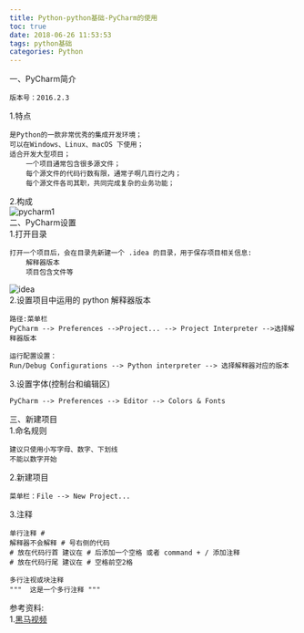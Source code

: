 ```yaml
---
title: Python-python基础-PyCharm的使用
toc: true
date: 2018-06-26 11:53:53
tags: python基础
categories: Python
---
```


一、PyCharm简介

	版本号：2016.2.3
	
<!-- more -->

1.特点

	是Python的一款非常优秀的集成开发环境；
	可以在Windows、Linux、macOS 下使用；
	适合开发大型项目；
		一个项目通常包含很多源文件；
		每个源文件的代码行数有限，通常子啊几百行之内；
		每个源文件各司其职，共同完成复杂的业务功能；
2.构成<br>
![pycharm1](pycharm1.png)<br>
二、PyCharm设置<br>
1.打开目录
	
	打开一个项目后，会在目录先新建一个 .idea 的目录，用于保存项目相关信息:
		解释器版本
		项目包含文件等
![idea](idea.png)<br>
2.设置项目中运用的 python 解释器版本
	
	路径:菜单栏
	PyCharm --> Preferences -->Project... --> Project Interpreter -->选择解释器版本
	
	运行配置设置：
	Run/Debug Configurations --> Python interpreter --> 选择解释器对应的版本
3.设置字体(控制台和编辑区)
	
	PyCharm --> Preferences --> Editor --> Colors & Fonts
	
三、新建项目<br>
1.命名规则
	
	建议只使用小写字母、数字、下划线
	不能以数字开始
2.新建项目
	
	菜单栏：File --> New Project...
3.注释
	
	单行注释 # 
	解释器不会解释 # 号右侧的代码
	# 放在代码行首 建议在 # 后添加一个空格 或者 command + / 添加注释
	# 放在代码行尾 建议在 # 空格前空2格
	
	多行注视或块注释
	"""  这是一个多行注释 """

参考资料:<br>
1.[黑马视频]()